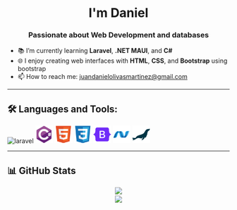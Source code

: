 <h1 align="center">I'm Daniel</h1>
<h3 align="center">Passionate about Web Development and databases</h3>

- 📚 I’m currently learning **Laravel**, **.NET MAUI**, and **C#**
- 🌐 I enjoy creating web interfaces with **HTML**, **CSS**, and **Bootstrap** using bootstrap
- 📫 How to reach me: [juandanielolivasmartinez@gmail.com](mailto:juandanielolivasmartinez@gmail.com)

---

## 🛠️ Languages and Tools:

<p>
  <img src="https://cdn.worldvectorlogo.com/logos/laravel-2.svg" alt="laravel" width="40"/>
  <img src="https://raw.githubusercontent.com/devicons/devicon/master/icons/csharp/csharp-original.svg" alt="csharp" width="40"/>
  <img src="https://raw.githubusercontent.com/devicons/devicon/master/icons/html5/html5-original.svg" alt="html5" width="40"/>
  <img src="https://raw.githubusercontent.com/devicons/devicon/master/icons/css3/css3-original.svg" alt="css3" width="40"/>
  <img src="https://raw.githubusercontent.com/devicons/devicon/master/icons/bootstrap/bootstrap-plain.svg" alt="bootstrap" width="40"/>
  <img src="https://raw.githubusercontent.com/devicons/devicon/master/icons/dot-net/dot-net-original.svg" alt="dotnet" width="40"/>
  <img src="https://raw.githubusercontent.com/devicons/devicon/master/icons/mariadb/mariadb-original.svg" alt="mariadb" width="40"/>
</p>

---
## 📊 GitHub Stats

<p align="center">
  <img src="https://github-readme-stats.vercel.app/api/top-langs/?username=Dhaniel_Olivazzz&layout=compact&theme=tokyonight"/>
  <br/>
  <img src="https://github-readme-stats.vercel.app/api?username=Dhaniel_Olivazzz&show_icons=true&theme=tokyonight"/>
</p>
